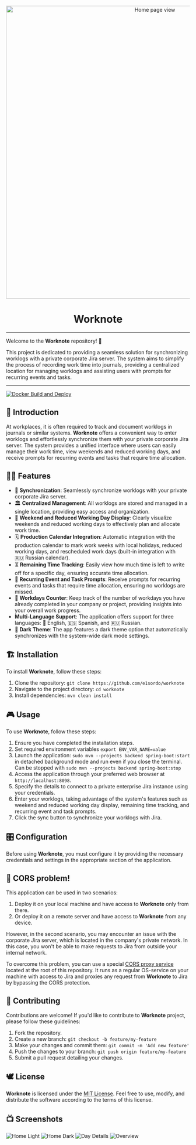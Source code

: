 <div align="center">
  <br>
  <img src="assets/images/home-mixed.png" width="800" alt="Home page view" />
  <h1>Worknote</h1>
</div>

***

Welcome to the **Worknote** repository! 🙂

This project is dedicated to providing a seamless solution
for synchronizing worklogs with a private corporate Jira server.
The system aims to simplify the process of recording work time
into journals, providing a centralized location for managing worklogs
and assisting users with prompts for recurring events and tasks.

***

[![Docker Build and Deploy](https://github.com/e1sordo/worknote/actions/workflows/main.yml/badge.svg?branch=main)](https://github.com/e1sordo/worknote/actions/workflows/main.yml)

## 👋 Introduction

At workplaces, it is often required to track and document worklogs in journals or similar systems.
__Worknote__ offers a convenient way to enter worklogs
and effortlessly synchronize them with your private corporate Jira server.
The system provides a unified interface where users can easily manage their work time,
view weekends and reduced working days,
and receive prompts for recurring events and tasks
that require time allocation.

## 🏋️‍♀️ Features

- 🔁 **Synchronization**: Seamlessly synchronize worklogs with your private corporate Jira server.
- 🏛️ **Centralized Management**: All worklogs are stored and managed in a single location, providing easy access and
  organization.
- 🎉 **Weekend and Reduced Working Day Display**: Clearly visualize weekends and reduced working days to effectively plan
  and allocate work time.
- 🗓️ **Production Calendar Integration**: Automatic integration with the production calendar to mark work weeks 
  with local holidays, reduced working days, and rescheduled work days (built-in integration with 🇷🇺&nbsp;Russian calendar).
- ⏳ **Remaining Time Tracking**: Easily view how much time is left to write off for a specific day, ensuring accurate time
  allocation.
- 📆 **Recurring Event and Task Prompts**: Receive prompts for recurring events and tasks that require time allocation,
  ensuring no worklogs are missed.
- 📶 **Workdays Counter**: Keep track of the number of workdays you have already completed in your company or project, 
  providing insights into your overall work progress.
- **Multi-Language Support**: The application offers support for three languages: 🏴󠁧󠁢󠁥󠁮󠁧󠁿&nbsp;English,
  🇪🇸&nbsp;Spanish, and 🇷🇺&nbsp;Russian.
- 🌚 **Dark Theme**: The app features a dark theme option that automatically synchronizes with the system-wide
  dark mode settings.

## 🏗️ Installation

To install **Worknote**, follow these steps:

1. Clone the repository: `git clone https://github.com/e1sordo/worknote`
2. Navigate to the project directory: `cd worknote`
3. Install dependencies: `mvn clean install`

## 🎮 Usage

To use **Worknote**, follow these steps:

1. Ensure you have completed the installation steps.
2. Set required environment variables `export ENV_VAR_NAME=value`
3. Launch the application: `sudo mvn --projects backend spring-boot:start` in detached background mode and run even if
   you close the terminal. Can be stopped with `sudo mvn --projects backend spring-boot:stop`
4. Access the application through your preferred web browser at `http://localhost:8098`.
5. Specify the details to connect to a private enterprise Jira instance using your credentials.
6. Enter your worklogs, taking advantage of the system's features such as weekend and reduced working day display,
   remaining time tracking, and recurring event and task prompts.
7. Click the sync button to synchronize your worklogs with Jira.

## 🎛️ Configuration

Before using **Worknote**, you must configure it by providing the necessary credentials and settings
in the appropriate section of the application.

## 🚪 CORS problem!

This application can be used in two scenarios:
1) Deploy it on your local machine and have access to **Worknote** only from there.
2) Or deploy it on a remote server and have access to **Worknote** from any device.

However, in the second scenario, you may encounter an issue with the corporate Jira server, 
which is located in the company's private network. 
In this case, you won't be able to make requests to Jira from outside your internal network.

To overcome this problem, you can use a special [CORS proxy service](cors-proxy-service) located at the root of this repository. 
It runs as a regular OS-service on your machine with access to Jira and proxies any request from **Worknote** to Jira 
by bypassing the CORS protection.

## 🤝 Contributing

Contributions are welcome! If you'd like to contribute to **Worknote** project, please follow these
guidelines:

1. Fork the repository.
2. Create a new branch: `git checkout -b feature/my-feature`
3. Make your changes and commit them: `git commit -m 'Add new feature'`
4. Push the changes to your branch: `git push origin feature/my-feature`
5. Submit a pull request detailing your changes.

## 🕊️ License

**Worknote** is licensed under the [MIT License](https://opensource.org/licenses/MIT). Feel free
to use, modify, and distribute the software according to the terms of this license.

## 📺 Screenshots

<picture>
  <img alt="Home Light" src="./assets/images/home.png">
</picture>  
<picture>
  <img alt="Home Dark" src="./assets/images/home-dark.png">
</picture>  
<picture>
  <img alt="Day Details" src="./assets/images/day-details.png">
</picture>  
<picture>
  <img alt="Overview" src="./assets/images/overview.png">
</picture>

